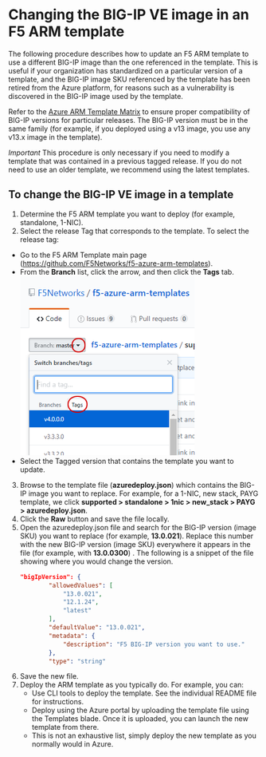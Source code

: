 # Changing the BIG-IP VE image in an F5 ARM template

The following procedure describes how to update an F5 ARM template to use a different BIG-IP image than the one referenced in the template.  This is useful if your organization has standardized on a particular version of a template, and the BIG-IP image SKU  referenced by the template has been retired from the Azure platform, for reasons such as a vulnerability is discovered in the BIG-IP image used by the template.

Refer to the [Azure ARM Template Matrix](https://github.com/F5Networks/f5-azure-arm-templates/blob/master/azure-bigip-version-matrix.md) to ensure proper compatibility of BIG-IP versions for particular releases.  The BIG-IP version must be in the same family (for example, if you deployed using a v13 image, you use any v13.x image in the template).

*Important*  This procedure is only necessary if you need to modify a template that was contained in a previous tagged release.  If you do not need to use an older template, we recommend using the latest templates.

## To change the BIG-IP VE image in a template

1.  Determine the F5 ARM template you want to deploy (for example, standalone, 1-NIC).
2.  Select the release Tag that corresponds to the template.  To select the release tag:
  *  Go to the F5 ARM Template main page (https://github.com/F5Networks/f5-azure-arm-templates).
  *  From the **Branch** list, click the arrow, and then click the **Tags** tab. <br> ![Finding tagged releases](images/tag-location.png)<br>
  *  Select the Tagged version that contains the template you want to update.
3.  Browse to the template file (**azuredeploy.json**) which contains the BIG-IP image you want to replace.  For example, for a 1-NIC, new stack, PAYG template, we click **supported > standalone > 1nic > new_stack > PAYG > azuredeploy.json**.
4.  Click the **Raw** button and save the file locally.
5.  Open the azuredeploy.json file and search for the BIG-IP version (image SKU) you want to replace (for example, **13.0.021**).  Replace this number with the new BIG-IP version (image SKU) everywhere it appears in the file (for example, with **13.0.0300**) .   The following is a snippet of the file showing where you would change the version.
    ```json
    "bigIpVersion": {
            "allowedValues": [
                "13.0.021",
                "12.1.24",
                "latest"
            ],
            "defaultValue": "13.0.021", 
            "metadata": {
                "description": "F5 BIG-IP version you want to use."
            },
            "type": "string"
    ```
6.  Save the new file.
7.  Deploy the ARM template as you typically do.  For example, you can:
    - Use CLI tools to deploy the template.  See the individual README file for instructions.
    - Deploy using the Azure portal by uploading the template file using the Templates blade.  Once it is uploaded, you can launch the new template from there.
    - This is not an exhaustive list, simply deploy the new template as you normally would in Azure.